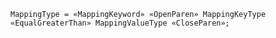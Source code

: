 <!-- This file is generated automatically by infrastructure scripts. Please don't edit by hand. -->

```{ .ebnf .slang-ebnf #MappingType }
MappingType = «MappingKeyword» «OpenParen» MappingKeyType «EqualGreaterThan» MappingValueType «CloseParen»;
```
